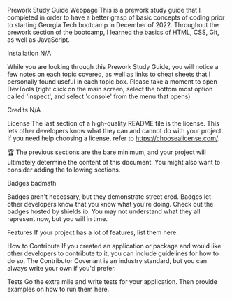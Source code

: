 Prework Study Guide Webpage
This is a prework study guide that I completed in order to have a better grasp of basic concepts of coding prior to starting Georgia Tech bootcamp in December of 2022. Throughout the prework section of the bootcamp, I learned the basics of HTML, CSS, Git, as well as JavaScript.

Installation
N/A

While you are looking through this Prework Study Guide, you will notice a few notes on each topic covered, as well as links to cheat sheets that I personally found useful in each topic box. Please take a moment to open DevTools (right click on the main screen, select the bottom most option called 'inspect', and select 'console' from the menu that opens)

Credits
N/A

License
The last section of a high-quality README file is the license. This lets other developers know what they can and cannot do with your project. If you need help choosing a license, refer to https://choosealicense.com/.

🏆 The previous sections are the bare minimum, and your project will ultimately determine the content of this document. You might also want to consider adding the following sections.

Badges
badmath

Badges aren't necessary, but they demonstrate street cred. Badges let other developers know that you know what you're doing. Check out the badges hosted by shields.io. You may not understand what they all represent now, but you will in time.

Features
If your project has a lot of features, list them here.

How to Contribute
If you created an application or package and would like other developers to contribute to it, you can include guidelines for how to do so. The Contributor Covenant is an industry standard, but you can always write your own if you'd prefer.

Tests
Go the extra mile and write tests for your application. Then provide examples on how to run them here.
